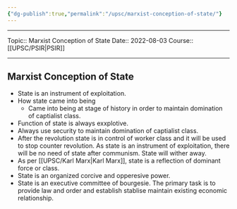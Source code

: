 ```yaml
---
{"dg-publish":true,"permalink":"/upsc/marxist-conception-of-state/"}
---
```


----
Topic:: Marxist Conception of State
Date:: 2022-08-03
Course:: [[UPSC/PSIR\|PSIR]] 

----

## Marxist Conception of State
- State is an instrument of exploitation. 
- How state came into being 
	- Came into being at stage of  history in order to maintain domination of captialist class. 
- Function of state is always exxplotive. 
- Always use security to maintain domination of captialist class. 
- After the revolution state is in control of worker class and it will be used to stop counter revolution. As state is an instrument of exploitation, there will be no need of state after communism. State will wither away. 
- As per [[UPSC/Karl Marx\|Karl Marx]], state is a reflection of dominant force or class. 
- State is an organized corcive and opperesive power. 
- State is an executive committee of bourgesie. The primary task is to provide law and order and establish stablise maintain existing economic relationship. 